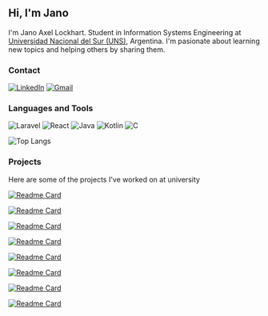 ## Hi, I'm Jano ##
I'm Jano Axel Lockhart. Student in Information Systems Engineering at <a href="https://uns.edu.ar/">Universidad Nacional del Sur (UNS)</a>, Argentina.
I'm pasionate about learning new topics and helping others by sharing them.

### Contact

[![LinkedIn](https://img.shields.io/badge/LinkedIn-0077B5?style=for-the-badge&logo=linkedin&logoColor=white)](https://www.linkedin.com/in/janolockhart/)
[![Gmail](https://img.shields.io/badge/Gmail-F32413?style=for-the-badge&logo=gmail&logoColor=white)](mailto:janolockhart@gmail.com)



### Languages and Tools ###

![Laravel](https://img.shields.io/badge/laravel-%23FF2D20.svg?style=for-the-badge&logo=laravel&logoColor=white)
![React](https://img.shields.io/badge/react-%2320232a.svg?style=for-the-badge&logo=react&logoColor=%2361DAFB)
![Java](https://img.shields.io/badge/java-red?style=for-the-badge)
![Kotlin](https://img.shields.io/badge/kotlin-%237F52FF.svg?style=for-the-badge&logo=kotlin&logoColor=white)
![C](https://img.shields.io/badge/c-%2300599C.svg?style=for-the-badge&logo=c&logoColor=white)

![Top Langs](https://github-readme-stats.vercel.app/api/top-langs/?username=JanoALockhart&layout=compact)

### Projects ###
Here are some of the projects I've worked on at university

[![Readme Card](https://github-readme-stats.vercel.app/api/pin/?username=JanoALockhart&repo=ProyectoReactLibreria2023)](https://github.com/JanoALockhart/ProyectoReactLibreria2023)

[![Readme Card](https://github-readme-stats.vercel.app/api/pin/?username=JanoALockhart&repo=ProyectoLaravelLibreria2023)](https://github.com/JanoALockhart/ProyectoLaravelLibreria2023)

[![Readme Card](https://github-readme-stats.vercel.app/api/pin/?username=JanoALockhart&repo=ProyectoPSSObraSocial)](https://github.com/JanoALockhart/ProyectoPSSObraSocial)

[![Readme Card](https://github-readme-stats.vercel.app/api/pin/?username=elagarrigue&repo=AyDS23-Winchester3)](https://github.com/elagarrigue/AyDS23-Winchester3)

[![Readme Card](https://github-readme-stats.vercel.app/api/pin/?username=JanoALockhart&repo=PROYECTO-SO)](https://github.com/JanoALockhart/PROYECTO-SO)

[![Readme Card](https://github-readme-stats.vercel.app/api/pin/?username=JanoALockhart&repo=ProyectoODC2021)](https://github.com/JanoALockhart/ProyectoODC2021)

[![Readme Card](https://github-readme-stats.vercel.app/api/pin/?username=JanoALockhart&repo=tdp-proyecto-3)](https://github.com/JanoALockhart/tdp-proyecto-3)

[![Readme Card](https://github-readme-stats.vercel.app/api/pin/?username=JanoALockhart&repo=tdp-proyecto-2)](https://github.com/JanoALockhart/tdp-proyecto-2)






